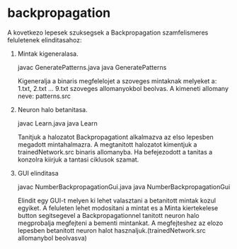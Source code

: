 # backpropagation

A kovetkezo lepesek szuksegsek a Backpropagation szamfelismeres feluletenek elinditasahoz: 

1. Mintak kigeneralasa.

	javac GeneratePatterns.java
	java GeneratePatterns

	Kigeneralja a binaris megfelelojet a szoveges mintaknak melyeket a:
		1.txt, 2.txt ... 9.txt szoveges allomanyokbol beolvas.
	A kimeneti allomany neve:
		patterns.src

2. Neuron halo betanitasa.
	
	javac Learn.java
	java Learn
	
	Tanitjuk a halozatot Backpropagationt alkalmazva az elso lepesben megadott mintahalmazra.
	A megtanitott halozatot kimentjuk a trainedNetwork.src binaris allomanyba.
	Ha befejezodott a tanitas a konzolra kiirjuk a tantasi ciklusok szamat.

3. GUI elinditasa

	javac NumberBackpropagationGui.java
	java NumberBackpropagationGui

	Elindit egy GUI-t melyen ki lehet valasztani a betanitott mintak kozul egyiket. A feluleten lehet modositani a mintat
	es a Minta kiertekelese button segitsegevel a Backpropagationnel tanitott neuron halo megprobalja megfejteni a bementi mintankat.
	A megfejteshez az elozo lepesben betanitott neuron halot hasznaljuk.(trainedNetwork.src allomanybol beolvasva)
	
